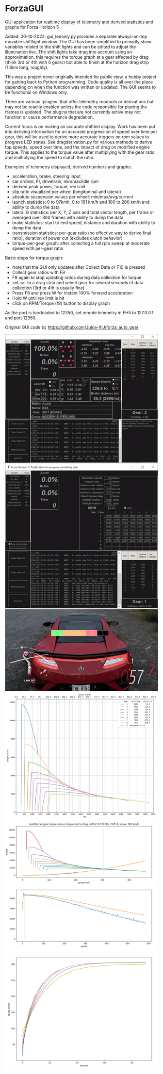 # ForzaGUI

GUI application for realtime display of telemetry and derived statistics and graphs for Forza Horizon 5

Added: 20-10-2022:
gui_ledonly.py provides a separate always-on-top movable shiftlight window. The GUI has been simplified to primarily show variables related to the shift lights and can be edited to adjust the illumination live. The shift lights take drag into account using an approximation, this requires the torque graph at a gear affected by drag (think 3rd or 4th with 6 gears) but able to finish at the horizon drag strip (1.6km long, roughly).

This was a project never originally intended for public view, a hobby project for getting back to Python programming. Code quality is all over the place depending on when the function was written or updated. The GUI seems to be functional on Windows only.

There are various 'plugins' that offer telemetry readouts or derivations but may not be readily enabled unless the code responsible for placing the frames is updated. The plugins that are not currently active may not function or cause performance degradation.

Current focus is on making an accurate shiftled display. Work has been put into deriving information for an accurate progression of speed over time per gear, this will be used to derive more accurate triggers on rpm values to progress LED states. See dragderivation.py for various methods to derive top speeds, speed over time, and the impact of drag on modified engine torque. This applies to the torque value after multiplying with the gear ratio and multiplying the speed to match the ratio.

Examples of telemetry displayed, derived numbers and graphs:
- acceleration, brake, steering input
- car ordinal, PI, drivetrain, min/max/idle rpm
- derived peak power, torque, rev limit
- slip ratio visualized per wheel (longitudinal and lateral)
- absolute suspension values per wheel: min/max/avg/current
- launch statistics: 0 to 97kmh, 0 to 161 km/h and 100 to 200 km/h and ability to dump the data
- lateral G statistics: per X, Y, Z axis and total vector length, per frame or averaged over 300 frames with ability to dump the data
- brake statistics: start to end speed, distance and duration with ability to dump the data
- transmission statistics: per-gear ratio (no effective way to derive final ratio), duration of power cut (excludes clutch behavior)
- torque-per-gear graph: after collecting a full rpm sweep at moderate speed with per-gear ratio

Basic steps for torque graph:
- Note that the GUI only updates after Collect Data or F10 is pressed
- Collect gear ratios with F9
- F9 again to stop updating ratios during data collection for torque
- set car to a drag strip and select gear for several seconds of data collection (3rd or 4th is usually fine)
- Press F8 and press W for instant 100% forward acceleration
- Hold W until rev limit is hit
- click on RPM/Torque (f8) button to display graph

As the port is hardcoded to 12350, set remote telemetry in FH5 to 127.0.0.1 and port 12350.

Original GUI code by https://github.com/Juice-XIJ/forza_auto_gear

![example GUI](example.png)
![example GUI ledonly](gui_ledonly_AcuraNSX_stock.png)
![example ingame ledbar](ingameledbar_AcuraNSX_stock.png)
![example torque graph per gear](example_AcuraNSX_stock.png)
![example drag corrected torque per gear](drag_corrected_torque_AcuraNSX_stock.png)
![example derived speed over time per gear](speed_per_gear_AcuraNSX_stock.png)
